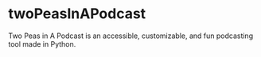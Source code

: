 # twoPeasInAPodcast
Two Peas in A Podcast is an accessible, customizable, and fun podcasting tool made in Python.
